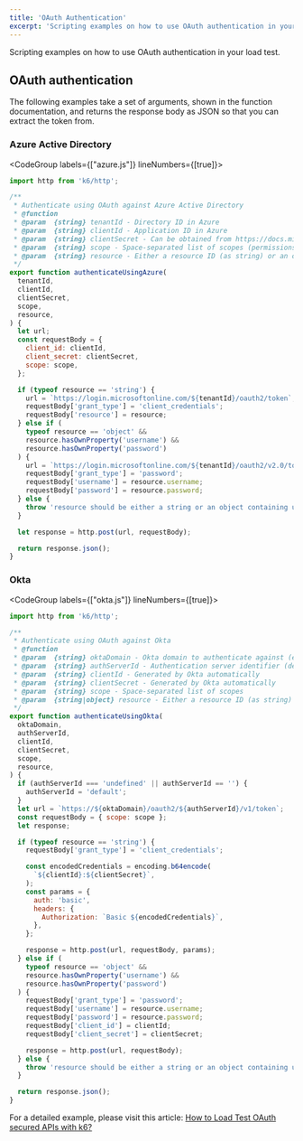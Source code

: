 ```yaml
---
title: 'OAuth Authentication'
excerpt: 'Scripting examples on how to use OAuth authentication in your load test.'
---
```


Scripting examples on how to use OAuth authentication in your load test.

## OAuth authentication

The following examples take a set of arguments, shown in the function documentation, and returns the response body as JSON so that you can extract the token from.

### Azure Active Directory

<CodeGroup labels={["azure.js"]} lineNumbers={[true]}>

```js
import http from 'k6/http';

/**
 * Authenticate using OAuth against Azure Active Directory
 * @function
 * @param  {string} tenantId - Directory ID in Azure
 * @param  {string} clientId - Application ID in Azure
 * @param  {string} clientSecret - Can be obtained from https://docs.microsoft.com/en-us/azure/storage/common/storage-auth-aad-app#create-a-client-secret
 * @param  {string} scope - Space-separated list of scopes (permissions) that are already given consent to by admin
 * @param  {string} resource - Either a resource ID (as string) or an object containing username and password
 */
export function authenticateUsingAzure(
  tenantId,
  clientId,
  clientSecret,
  scope,
  resource,
) {
  let url;
  const requestBody = {
    client_id: clientId,
    client_secret: clientSecret,
    scope: scope,
  };

  if (typeof resource == 'string') {
    url = `https://login.microsoftonline.com/${tenantId}/oauth2/token`;
    requestBody['grant_type'] = 'client_credentials';
    requestBody['resource'] = resource;
  } else if (
    typeof resource == 'object' &&
    resource.hasOwnProperty('username') &&
    resource.hasOwnProperty('password')
  ) {
    url = `https://login.microsoftonline.com/${tenantId}/oauth2/v2.0/token`;
    requestBody['grant_type'] = 'password';
    requestBody['username'] = resource.username;
    requestBody['password'] = resource.password;
  } else {
    throw 'resource should be either a string or an object containing username and password';
  }

  let response = http.post(url, requestBody);

  return response.json();
}
```

</CodeGroup>

### Okta

<CodeGroup labels={["okta.js"]} lineNumbers={[true]}>

```js
import http from 'k6/http';

/**
 * Authenticate using OAuth against Okta
 * @function
 * @param  {string} oktaDomain - Okta domain to authenticate against (e.g. 'k6.okta.com')
 * @param  {string} authServerId - Authentication server identifier (default is 'default')
 * @param  {string} clientId - Generated by Okta automatically
 * @param  {string} clientSecret - Generated by Okta automatically
 * @param  {string} scope - Space-separated list of scopes
 * @param  {string|object} resource - Either a resource ID (as string) or an object containing username and password
 */
export function authenticateUsingOkta(
  oktaDomain,
  authServerId,
  clientId,
  clientSecret,
  scope,
  resource,
) {
  if (authServerId === 'undefined' || authServerId == '') {
    authServerId = 'default';
  }
  let url = `https://${oktaDomain}/oauth2/${authServerId}/v1/token`;
  const requestBody = { scope: scope };
  let response;

  if (typeof resource == 'string') {
    requestBody['grant_type'] = 'client_credentials';

    const encodedCredentials = encoding.b64encode(
      `${clientId}:${clientSecret}`,
    );
    const params = {
      auth: 'basic',
      headers: {
        Authorization: `Basic ${encodedCredentials}`,
      },
    };

    response = http.post(url, requestBody, params);
  } else if (
    typeof resource == 'object' &&
    resource.hasOwnProperty('username') &&
    resource.hasOwnProperty('password')
  ) {
    requestBody['grant_type'] = 'password';
    requestBody['username'] = resource.username;
    requestBody['password'] = resource.password;
    requestBody['client_id'] = clientId;
    requestBody['client_secret'] = clientSecret;

    response = http.post(url, requestBody);
  } else {
    throw 'resource should be either a string or an object containing username and password';
  }

  return response.json();
}
```

</CodeGroup>

For a detailed example, please visit this article: [How to Load Test OAuth secured APIs with k6?](https://k6.io/blog/how-to-load-test-oauth-secured-apis-with-k6)

